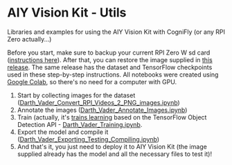 # AIY Vision Kit - Utils
Libraries and examples for using the AIY Vision Kit with CogniFly (or any RPI Zero actually...)

Before you start, make sure to backup your current RPI Zero W sd card ([instructions here](https://thepihut.com/blogs/raspberry-pi-tutorials/17789160-backing-up-and-restoring-your-raspberry-pis-sd-card)). After that, you can restore the image supplied in [this release](https://github.com/thecognifly/AIYVisionKit_Utils/releases/tag/Alpha). The same release has the dataset and TensorFlow checkpoints used in these step-by-step instructions. All notebooks were created using [Google Colab](https://colab.research.google.com/), so there's no need for a computer with GPU.

1. Start by collecting images for the dataset ([Darth_Vader_Convert_RPI_Videos_2_PNG_images.ipynb](https://github.com/thecognifly/AIYVisionKit_Utils/blob/master/Darth_Vader_Convert_RPI_Videos_2_PNG_images.ipynb))
2. Annotate the images ([Darth_Vader_Annotate_Images.ipynb](https://github.com/thecognifly/AIYVisionKit_Utils/blob/master/Darth_Vader_Annotate_Images.ipynb))
3. Train (actually, it's [trains learning](https://en.wikipedia.org/wiki/Transfer_learning) based on the TensorFlow Object Detection API - [Darth_Vader_Training.ipynb](https://github.com/thecognifly/AIYVisionKit_Utils/blob/master/Darth_Vader_Training.ipynb).
4. Export the model and compile it ([Darth_Vader_Exporting_Testing_Compiling.ipynb](https://github.com/thecognifly/AIYVisionKit_Utils/blob/master/Darth_Vader_Exporting_Testing_Compiling.ipynb))
5. And that's it, you just need to deploy it to AIY Vision Kit (the image supplied already has the model and all the necessary files to test it)!
